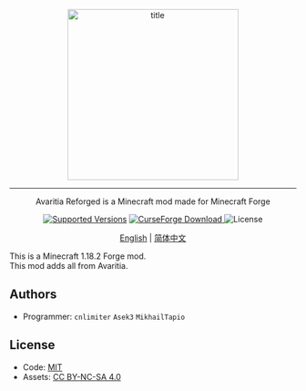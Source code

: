 <p align="center">
    <img width="300" src="https://s2.loli.net/2022/05/17/FDjzlJsSvx8EdML.png" alt="title">  
</p>
<hr>
<p align="center">Avaritia Reforged is a Minecraft mod made for Minecraft Forge</p>
<p align="center">
    <a href="https://www.curseforge.com/minecraft/mc-mods/avaritia-reforged"><img src="https://img.shields.io/badge/Available%20for-MC%201.18.2-c70039" alt="Supported Versions"></a>
    <a href="https://www.curseforge.com/minecraft/mc-mods/avaritia-reforged">
        <img src="http://cf.way2muchnoise.eu/avaritia-reforged.svg" alt="CurseForge Download">
    </a>
    <img src="https://img.shields.io/badge/license-MIT%2FCC%20BY--NC--SA%204.0-green" alt="License">
</p>

<p align="center">
    <a href="#">English</a> | 
    <a href="#">简体中文</a>
</p>

This is a Minecraft 1.18.2 Forge mod.  
This mod adds all from Avaritia.

## Authors

- Programmer: `cnlimiter` `Asek3` `MikhailTapio`

## License

- Code: [MIT](https://www.mit.edu/~amini/LICENSE.md)
- Assets: [CC BY-NC-SA 4.0](https://creativecommons.org/licenses/by-nc-sa/4.0/)
